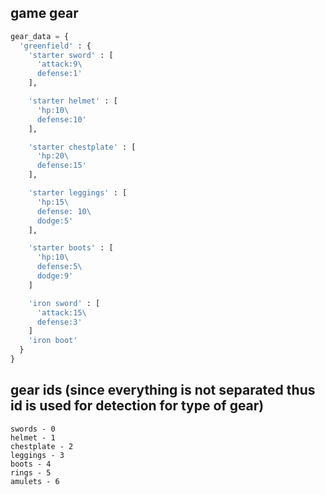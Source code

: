 ## game gear

```python
gear_data = {
  'greenfield' : {
    'starter sword' : [
      'attack:9\
      defense:1'
    ],

    'starter helmet' : [
      'hp:10\
      defense:10'
    ],

    'starter chestplate' : [
      'hp:20\
      defense:15'
    ],

    'starter leggings' : [
      'hp:15\
      defense: 10\
      dodge:5'
    ],

    'starter boots' : [
      'hp:10\
      defense:5\
      dodge:9'
    ]

    'iron sword' : [
      'attack:15\
      defense:3'
    ]
    'iron boot'
  }
}
```
## gear ids (since everything is not separated thus id is used for detection for type of gear)
```
swords - 0
helmet - 1
chestplate - 2
leggings - 3
boots - 4
rings - 5
amulets - 6
```





